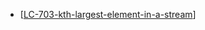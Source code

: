 - [[LC-703-kth-largest-element-in-a-stream]]


[//begin]: # "Autogenerated link references for markdown compatibility"
[LC-703-kth-largest-element-in-a-stream]: <../data structures/trees/LC-703-kth-largest-element-in-a-stream> "LC-703-kth-largest-element-in-a-stream"
[//end]: # "Autogenerated link references"